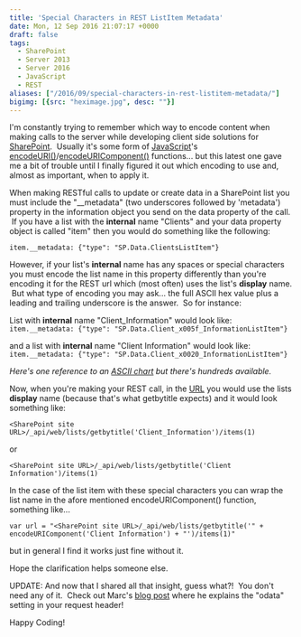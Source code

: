 ```yaml
---
title: 'Special Characters in REST ListItem Metadata'
date: Mon, 12 Sep 2016 21:07:17 +0000
draft: false
tags: 
  - SharePoint
  - Server 2013
  - Server 2016
  - JavaScript
  - REST
aliases: ["/2016/09/special-characters-in-rest-listitem-metadata/"]
bigimg: [{src: "heximage.jpg", desc: ""}]
---
```


I'm constantly trying to remember which way to encode content when making calls to the server while developing client side solutions for [SharePoint](https://en.wikipedia.org/wiki/SharePoint "SharePoint").  Usually it's some form of [JavaScript](https://en.wikipedia.org/wiki/JavaScript)'s [encodeURI()](https://www.w3schools.com/jsref/jsref_encodeuri.asp)/[encodeURIComponent()](https://www.w3schools.com/jsref/jsref_encodeuricomponent.asp) functions... but this latest one gave me a bit of trouble until I finally figured it out which encoding to use and, almost as important, when to apply it.

When making RESTful calls to update or create data in a SharePoint list you must include the "\_\_metadata" (two underscores followed by 'metadata') property in the information object you send on the data property of the call.  If you have a list with the **internal** name "Clients" and your data property object is called "item" then you would do something like the following:

`item.__metadata: {"type": "SP.Data.ClientsListItem"}`

However, if your list's **internal** name has any spaces or special characters you must encode the list name in this property differently than you're encoding it for the REST url which (most often) uses the list's **display** name.  But what type of encoding you may ask... the full ASCII hex value plus a leading and trailing underscore is the answer.  So for instance:

List with **internal** name "Client\_Information" would look like:  
`item.__metadata: {"type": "SP.Data.Client_x005f_InformationListItem"}`

and a list with **internal** name "Client Information" would look like:  
`item.__metadata: {"type": "SP.Data.Client_x0020_InformationListItem"}`

_Here's one reference to an [ASCII chart](https://www.ascii.cl/htmlcodes.htm) but there's hundreds available._

Now, when you're making your REST call, in the [URL](https://en.wikipedia.org/wiki/Uniform_Resource_Locator "Uniform Resource Locator") you would use the lists **display** name (because that's what getbytitle expects) and it would look something like:

`<SharePoint site URL>/_api/web/lists/getbytitle('Client_Information')/items(1)`

or

`<SharePoint site URL>/_api/web/lists/getbytitle('Client Information')/items(1)`

In the case of the list item with these special characters you can wrap the list name in the afore mentioned encodeURIComponent() function, something like...

`var url = "<SharePoint site URL>/_api/web/lists/getbytitle('" + encodeURIComponent('Client Information') + "')/items(1)"`

but in general I find it works just fine without it.

Hope the clarification helps someone else.

UPDATE: And now that I shared all that insight, guess what?!  You don't need any of it.  Check out Marc's [blog post](https://sympmarc.com/2016/05/02/making-your-rest-calls-simpler-by-changing-the-metadata-setting/) where he explains the "odata" setting in your request header!

Happy Coding!
